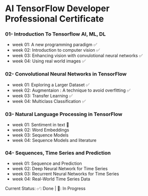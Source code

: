 # AI TensorFlow Developer Professional Certificate

### 01- Introduction To Tensorflow AI, ML, DL
* week 01: A new programming paradigm ✅
* week 02: Introduction to computer vision ✅
* week 03: Enhancing vision with convulotional neural networks ✅
* week 04: Using real world images ✅

### 02- Convolutional Neural Networks in TensorFlow
* week 01: Exploring a Larger Dataset ✅ 
* week 02: Augmentaion : A technique to avoid overfitting ✅
* week 03: Transfer Learning ✅
* week 04: Multiclass Classification ✅

### 03- Natural Language Processing in TensorFlow
* week 01: Sentiment in text 🚀
* week 02: Word Embeddings 
* week 03: Sequence Models
* week 04: Sequence Models and literature

### 04- Sequences, Time Series and Prediction
* week 01: Sequence and Prediction 
* week 02: Deep Neural Network for Time Series
* week 03: Recurrent Neural Networks for Time Series 
* week 04: Real-World Time Series Data 


Current Status: ✅: Done | 🚀: In Progress
